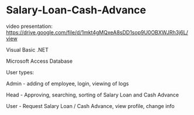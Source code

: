 # Salary-Loan-Cash-Advance

video presentation: https://drive.google.com/file/d/1mkt4gMQxeA8sDD1sop9U0OBXWJRh3j6L/view

Visual Basic .NET

Microsoft Access Database

User types:

Admin - adding of employee, login, viewing of logs

Head - Approving, searching, sorting of Salary Loan and Cash Advance

User - Request Salary Loan / Cash Advance, view profile, change info

